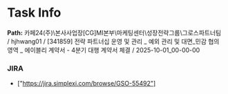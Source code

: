 # Task Info

**Path:** 카페24(주)\본사사업장\[CG]MI본부\마케팅센터\성장전략그룹\그로스파트너팀 / hjhwang01 / [341859] 전략 파트너십 운영 및 관리 _ 예외 관리 및 대면_민감 협의 영역 _ 에이블리 계약서 - 4분기 대행 계약서 체결 / 2025-10-01_00-00-00

### JIRA
- ["https://jira.simplexi.com/browse/GSO-55492"]

